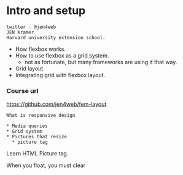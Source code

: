 # Intro and setup

```text
twitter - @jen4web
JEN Kramer
Harvard university extension school.
```

- How flexbox works.
- How to use flexbox as a grid system.
  - not as fortunate, but many frameworks are using it that way.
- Grid layout
- Integrating grid with flexbox layout.

### Course url

https://github.com/jen4web/fem-layout

```
What is responsive design

* Media queries
* Grid system
* Pictures that resize
  * picture tag
```

Learn HTML Picture tag.

When you float, you must clear
